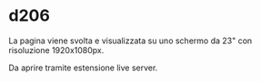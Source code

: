 # d206

La pagina viene svolta e visualizzata su uno schermo da 23" con risoluzione 1920x1080px.

Da aprire tramite estensione live server.